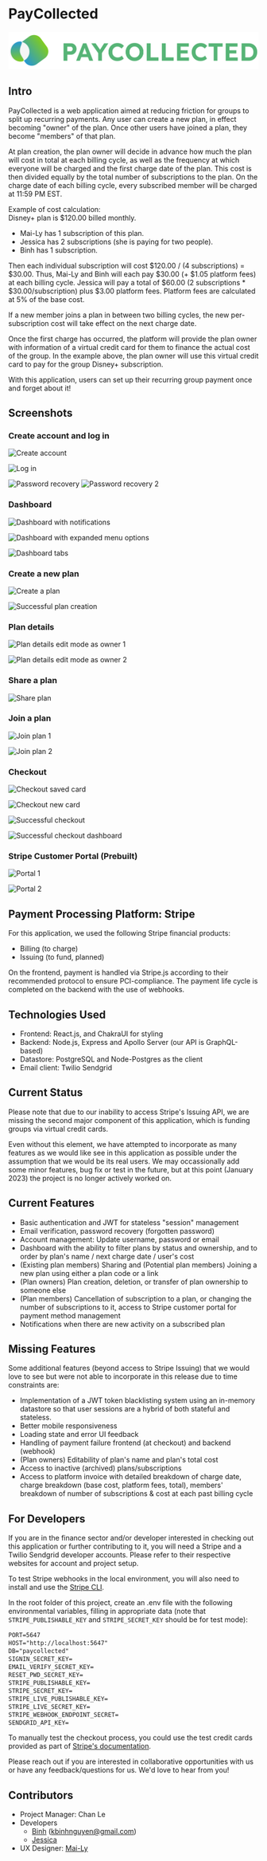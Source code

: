 # PayCollected
![PayCollected Logo](client/src/public/Pay_Collected_Logo.png)
## Intro
PayCollected is a web application aimed at reducing friction for groups to split up recurring payments. Any user can create a new plan, in effect becoming "owner" of the plan. Once other users have joined a plan, they become "members" of that plan.

At plan creation, the plan owner will decide in advance how much the plan will cost in total at each billing cycle, as well as the frequency at which everyone will be charged and the first charge date of the plan. This cost is then divided equally by the total number of subscriptions to the plan. On the charge date of each billing cycle, every subscribed member will be charged at 11:59 PM EST.

Example of cost calculation:<br>
Disney+ plan is $120.00 billed monthly.
- Mai-Ly has 1 subscription of this plan.
- Jessica has 2 subscriptions (she is paying for two people).
- Binh has 1 subscription.<br>

Then each individual subscription will cost $120.00 / (4 subscriptions) = $30.00.
Thus, Mai-Ly and Binh will each pay $30.00 (+ $1.05 platform fees) at each billing cycle.
Jessica will pay a total of $60.00 (2 subscriptions * $30.00/subscription) plus $3.00 platform fees.
Platform fees are calculated at 5% of the base cost.

If a new member joins a plan in between two billing cycles, the new per-subscription cost will take effect on the next charge date.

Once the first charge has occurred, the platform will provide the plan owner with information of a virtual credit card for them to finance the actual cost of the group. In the example above, the plan owner will use this virtual credit card to pay for the group Disney+ subscription.

With this application, users can set up their recurring group payment once and forget about it!

## Screenshots
### Create account and log in
![Create account](https://i.imgur.com/ubR8DQ0.jpg)

![Log in](https://i.imgur.com/2uZycug.jpg)

![Password recovery](https://i.imgur.com/uyPW617.jpg)
![Password recovery 2](https://i.imgur.com/fPNIbFA.jpg)


### Dashboard
![Dashboard with notifications](https://i.imgur.com/OZVGeHd.jpg)

![Dashboard with expanded menu options](https://i.imgur.com/p0qYV0F.jpg)

![Dashboard tabs](https://i.imgur.com/egTdGCZ.jpg)


### Create a new plan
![Create a plan](https://i.imgur.com/bQqO58H.jpg)

![Successful plan creation](https://i.imgur.com/B92sbE7.jpg)


### Plan details
![Plan details edit mode as owner 1](https://i.imgur.com/pnouOlh.jpg)

![Plan details edit mode as owner 2](https://i.imgur.com/4NHCNGP.jpg)


### Share a plan
![Share plan](https://i.imgur.com/2cKa671.jpg)


### Join a plan
![Join plan 1](https://i.imgur.com/kure3Gt.jpg)

![Join plan 2](https://i.imgur.com/HoG3XkQ.jpg)


### Checkout
![Checkout saved card](https://i.imgur.com/7THqKJy.jpg)

![Checkout new card](https://i.imgur.com/LgmUJBH.jpg)

![Successful checkout](https://i.imgur.com/jf1b4Kz.jpg)

![Successful checkout dashboard](https://i.imgur.com/39aJxkf.jpg)


### Stripe Customer Portal (Prebuilt)
![Portal 1](https://i.imgur.com/htqHsiM.jpg)

![Portal 2](https://i.imgur.com/iMPFb3z.jpg)


## Payment Processing Platform: Stripe
For this application, we used the following Stripe financial products:
- Billing (to charge)
- Issuing (to fund, planned)

On the frontend, payment is handled via Stripe.js according to their recommended protocol to ensure PCI-compliance. The payment life cycle is completed on the backend with the use of webhooks.

## Technologies Used
- Frontend: React.js, and ChakraUI for styling
- Backend: Node.js, Express and Apollo Server (our API is GraphQL-based)
- Datastore: PostgreSQL and Node-Postgres as the client
- Email client: Twilio Sendgrid

## Current Status
Please note that due to our inability to access Stripe's Issuing API, we are missing the second major component of this application, which is funding groups via virtual credit cards.

Even without this element, we have attempted to incorporate as many features as we would like see in this application as possible under the assumption that we would be its real users. We may occassionally add some minor features, bug fix or test in the future, but at this point (January 2023) the project is no longer actively worked on.

## Current Features
- Basic authentication and JWT for stateless "session" management
- Email verification, password recovery (forgotten password)
- Account management: Update username, password or email
- Dashboard with the ability to filter plans by status and ownership, and to order by plan's name / next charge date / user's cost
- (Existing plan members) Sharing and (Potential plan members) Joining a new plan using either a plan code or a link
- (Plan owners) Plan creation, deletion, or transfer of plan ownership to someone else
- (Plan members) Cancellation of subscription to a plan, or changing the number of subscriptions to it, access to Stripe customer portal for payment method management
- Notifications when there are new activity on a subscribed plan

## Missing Features
Some additional features (beyond access to Stripe Issuing) that we would love to see but were not able to incorporate in this release due to time constraints are:
- Implementation of a JWT token blacklisting system using an in-memory datastore so that user sessions are a hybrid of both stateful and stateless.
- Better mobile responsiveness
- Loading state and error UI feedback
- Handling of payment failure frontend (at checkout) and backend (webhook)
- (Plan owners) Editability of plan's name and plan's total cost
- Access to inactive (archived) plans/subscriptions
- Access to platform invoice with detailed breakdown of charge date, charge breakdown (base cost, platform fees, total), members' breakdown of number of subscriptions & cost at each past billing cycle

## For Developers
If you are in the finance sector and/or developer interested in checking out this application or further contributing to it, you will need a Stripe and a Twilio Sendgrid developer accounts. Please refer to their respective websites for account and project setup.

To test Stripe webhooks in the local environment, you will also need to install and use the [Stripe CLI](https://stripe.com/docs/stripe-cli/overview).

In the root folder of this project, create an .env file with the following environmental variables, filling in appropriate data (note that `STRIPE_PUBLISHABLE_KEY` and `STRIPE_SECRET_KEY` should be for test mode):
```
PORT=5647
HOST="http://localhost:5647"
DB="paycollected"
SIGNIN_SECRET_KEY=
EMAIL_VERIFY_SECRET_KEY=
RESET_PWD_SECRET_KEY=
STRIPE_PUBLISHABLE_KEY=
STRIPE_SECRET_KEY=
STRIPE_LIVE_PUBLISHABLE_KEY=
STRIPE_LIVE_SECRET_KEY=
STRIPE_WEBHOOK_ENDPOINT_SECRET=
SENDGRID_API_KEY=
```

To manually test the checkout process, you could use the test credit cards provided as part of [Stripe's documentation](https://stripe.com/docs/testing).

Please reach out if you are interested in collaborative opportunities with us or have any feedback/questions for us. We'd love to hear from you!

## Contributors
- Project Manager: Chan Le
- Developers
  - [Binh](https://github.com/kbinhnguyen) (kbinhnguyen@gmail.com)
  - [Jessica](https://www.linkedin.com/in/jessica-chen-md/)
- UX Designer: [Mai-Ly](https://www.linkedin.com/in/mai-lywinn/)
